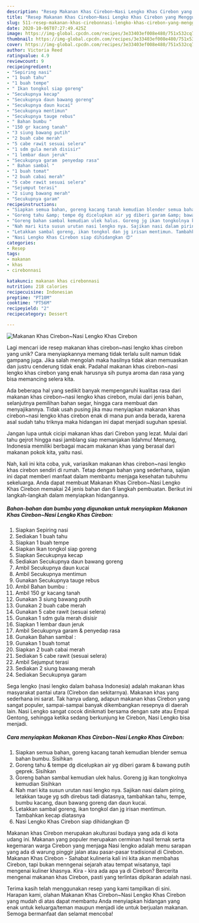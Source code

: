 ```yaml
---
description: "Resep Makanan Khas Cirebon~Nasi Lengko Khas Cirebon yang Menggugah Selera"
title: "Resep Makanan Khas Cirebon~Nasi Lengko Khas Cirebon yang Menggugah Selera"
slug: 511-resep-makanan-khas-cirebonnasi-lengko-khas-cirebon-yang-menggugah-selera
date: 2020-10-06T07:27:49.425Z
image: https://img-global.cpcdn.com/recipes/3e33403ef008e480/751x532cq70/makanan-khas-cirebonnasi-lengko-khas-cirebon-foto-resep-utama.jpg
thumbnail: https://img-global.cpcdn.com/recipes/3e33403ef008e480/751x532cq70/makanan-khas-cirebonnasi-lengko-khas-cirebon-foto-resep-utama.jpg
cover: https://img-global.cpcdn.com/recipes/3e33403ef008e480/751x532cq70/makanan-khas-cirebonnasi-lengko-khas-cirebon-foto-resep-utama.jpg
author: Victoria Reed
ratingvalue: 4.9
reviewcount: 9
recipeingredient:
- "Sepiring nasi"
- "1 buah tahu"
- "1 buah tempe"
- " Ikan tongkol siap goreng"
- "Secukupnya kecap"
- "Secukupnya daun bawang goreng"
- "Secukupnya daun kucai"
- "Secukupnya mentimun"
- "Secukupnya tauge rebus"
- " Bahan bumbu "
- "150 gr kacang tanah"
- "3 siung bawang putih"
- "2 buah cabe merah"
- "5 cabe rawit sesuai selera"
- "1 sdm gula merah disisir"
- "1 lembar daun jeruk"
- "Secukupnya garam  penyedap rasa"
- " Bahan sambal "
- "1 buah tomat"
- "2 buah cabai merah"
- "5 cabe rawit sesuai selera"
- "Sejumput terasi"
- "2 siung bawang merah"
- "Secukupnya garam"
recipeinstructions:
- "Siapkan semua bahan, goreng kacang tanah kemudian blender semua bahan bumbu. Sisihkan"
- "Goreng tahu &amp; tempe dg dicelupkan air yg diberi garam &amp; bawang putih geprek. Sisihkan"
- "Goreng bahan sambal kemudian ulek halus. Goreng jg ikan tongkolnya kemudian Sisihkan"
- "Nah mari kita susun urutan nasi lengko nya. Sajikan nasi dalam piring, letakkan tauge yg sdh direbus tadi diatasnya, tambahkan tahu, tempe, bumbu kacang, daun bawang goreng dan daun kucai."
- "Letakkan sambal goreng, ikan tongkol dan jg irisan mentimun. Tambahkan kecap diatasnya"
- "Nasi Lengko Khas Cirebon siap dihidangkan 😍"
categories:
- Resep
tags:
- makanan
- khas
- cirebonnasi

katakunci: makanan khas cirebonnasi 
nutrition: 218 calories
recipecuisine: Indonesian
preptime: "PT10M"
cooktime: "PT56M"
recipeyield: "2"
recipecategory: Dessert

---
```



![Makanan Khas Cirebon~Nasi Lengko Khas Cirebon](https://img-global.cpcdn.com/recipes/3e33403ef008e480/751x532cq70/makanan-khas-cirebonnasi-lengko-khas-cirebon-foto-resep-utama.jpg)

Lagi mencari ide resep makanan khas cirebon~nasi lengko khas cirebon yang unik? Cara menyiapkannya memang tidak terlalu sulit namun tidak gampang juga. Jika salah mengolah maka hasilnya tidak akan memuaskan dan justru cenderung tidak enak. Padahal makanan khas cirebon~nasi lengko khas cirebon yang enak harusnya sih punya aroma dan rasa yang bisa memancing selera kita.

Ada beberapa hal yang sedikit banyak mempengaruhi kualitas rasa dari makanan khas cirebon~nasi lengko khas cirebon, mulai dari jenis bahan, selanjutnya pemilihan bahan segar, hingga cara membuat dan menyajikannya. Tidak usah pusing jika mau menyiapkan makanan khas cirebon~nasi lengko khas cirebon enak di mana pun anda berada, karena asal sudah tahu triknya maka hidangan ini dapat menjadi suguhan spesial.

Jangan lupa untuk cicipi makanan khas dari Cirebon yang lezat. Mulai dari tahu gejrot hingga nasi jamblang siap memanjakan lidahmu! Memang, Indonesia memiliki berbagai macam makanan khas yang berasal dari makanan pokok kita, yaitu nasi.


Nah, kali ini kita coba, yuk, variasikan makanan khas cirebon~nasi lengko khas cirebon sendiri di rumah. Tetap dengan bahan yang sederhana, sajian ini dapat memberi manfaat dalam membantu menjaga kesehatan tubuhmu sekeluarga. Anda dapat membuat Makanan Khas Cirebon~Nasi Lengko Khas Cirebon memakai 24 jenis bahan dan 6 langkah pembuatan. Berikut ini langkah-langkah dalam menyiapkan hidangannya.

<!--inarticleads1-->

##### Bahan-bahan dan bumbu yang digunakan untuk menyiapkan Makanan Khas Cirebon~Nasi Lengko Khas Cirebon:

1. Siapkan Sepiring nasi
1. Sediakan 1 buah tahu
1. Siapkan 1 buah tempe
1. Siapkan  Ikan tongkol siap goreng
1. Siapkan Secukupnya kecap
1. Sediakan Secukupnya daun bawang goreng
1. Ambil Secukupnya daun kucai
1. Ambil Secukupnya mentimun
1. Gunakan Secukupnya tauge rebus
1. Ambil  Bahan bumbu :
1. Ambil 150 gr kacang tanah
1. Gunakan 3 siung bawang putih
1. Gunakan 2 buah cabe merah
1. Gunakan 5 cabe rawit (sesuai selera)
1. Gunakan 1 sdm gula merah disisir
1. Siapkan 1 lembar daun jeruk
1. Ambil Secukupnya garam &amp; penyedap rasa
1. Gunakan  Bahan sambal :
1. Gunakan 1 buah tomat
1. Siapkan 2 buah cabai merah
1. Sediakan 5 cabe rawit (sesuai selera)
1. Ambil Sejumput terasi
1. Sediakan 2 siung bawang merah
1. Sediakan Secukupnya garam


Sega lengko (nasi lengko dalam bahasa Indonesia) adalah makanan khas masyarakat pantai utara (Cirebon dan sekitarnya). Makanan khas yang sederhana ini sarat. Tak hanya udang, adapun makanan khas Cirebon yang sangat populer, sampai-sampai banyak dikembangkan resepnya di daerah lain. Nasi Lengko sangat cocok dinikmati bersama dengan sate atau Empal Gentong, sehingga ketika sedang berkunjung ke Cirebon, Nasi Lengko bisa menjadi. 

<!--inarticleads2-->

##### Cara menyiapkan Makanan Khas Cirebon~Nasi Lengko Khas Cirebon:

1. Siapkan semua bahan, goreng kacang tanah kemudian blender semua bahan bumbu. Sisihkan
1. Goreng tahu &amp; tempe dg dicelupkan air yg diberi garam &amp; bawang putih geprek. Sisihkan
1. Goreng bahan sambal kemudian ulek halus. Goreng jg ikan tongkolnya kemudian Sisihkan
1. Nah mari kita susun urutan nasi lengko nya. Sajikan nasi dalam piring, letakkan tauge yg sdh direbus tadi diatasnya, tambahkan tahu, tempe, bumbu kacang, daun bawang goreng dan daun kucai.
1. Letakkan sambal goreng, ikan tongkol dan jg irisan mentimun. Tambahkan kecap diatasnya
1. Nasi Lengko Khas Cirebon siap dihidangkan 😍


Makanan khas Cirebon merupakan akulturasi budaya yang ada di kota udang ini. Makanan yang populer merupakan cerminan hasil ternak serta kegemaran warga Cirebon yang menjaga Nasi lengko adalah menu sarapan yang ada di warung pinggir jalan atau pasar-pasar tradisional di Cirebon. Makanan Khas Cirebon - Sahabat kulineria kali ini kita akan membahas Cirebon, tapi bukan menngenai sejarah atau tempat wisatanya, tapi mengenai kuliner khasnya. Kira - kira ada apa ya di Cirebon? Bercerita mengenai makanan khas Cirebon, pasti yang terlintas dipikaran adalah nasi. 

Terima kasih telah menggunakan resep yang kami tampilkan di sini. Harapan kami, olahan Makanan Khas Cirebon~Nasi Lengko Khas Cirebon yang mudah di atas dapat membantu Anda menyiapkan hidangan yang enak untuk keluarga/teman maupun menjadi ide untuk berjualan makanan. Semoga bermanfaat dan selamat mencoba!
